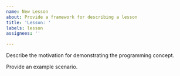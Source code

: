 ```yaml
---
name: New Lesson
about: Provide a framework for describing a lesson
title: 'Lesson: '
labels: lesson
assignees: ''

---
```


Describe the motivation for demonstrating the programming concept.

Provide an example scenario.

